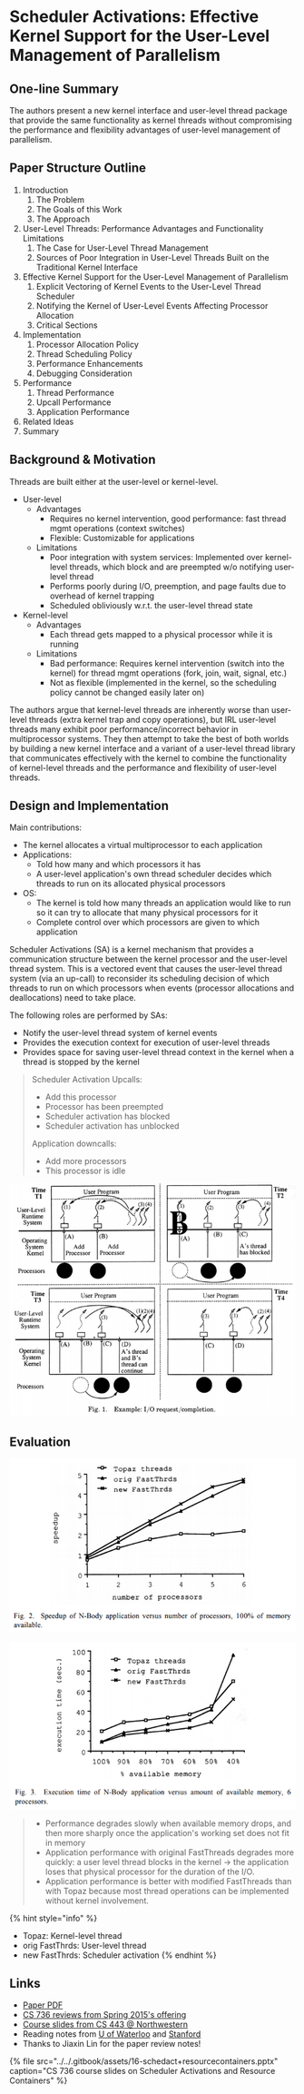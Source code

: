 # Scheduler Activations: Effective Kernel Support for the User-Level Management of Parallelism

## One-line Summary

The authors present a new kernel interface and user-level thread package that provide the same functionality as kernel threads without compromising the performance and flexibility advantages of user-level management of parallelism.

## Paper Structure Outline

1. Introduction
   1. The Problem
   2. The Goals of this Work
   3. The Approach
2. User-Level Threads: Performance Advantages and Functionality Limitations
   1. The Case for User-Level Thread Management
   2. Sources of Poor Integration in User-Level Threads Built on the Traditional Kernel Interface
3. Effective Kernel Support for the User-Level Management of Parallelism
   1. Explicit Vectoring of Kernel Events to the User-Level Thread Scheduler
   2. Notifying the Kernel of User-Level Events Affecting Processor Allocation
   3. Critical Sections
4. Implementation
   1. Processor Allocation Policy
   2. Thread Scheduling Policy
   3. Performance Enhancements
   4. Debugging Consideration
5. Performance
   1. Thread Performance
   2. Upcall Performance
   3. Application Performance
6. Related Ideas
7. Summary

## Background & Motivation

Threads are built either at the user-level or kernel-level.

* User-level
  * Advantages
    * Requires no kernel intervention, good performance: fast thread mgmt operations \(context switches\)
    * Flexible: Customizable for applications
  * Limitations
    * Poor integration with system services: Implemented over kernel-level threads, which block and are preempted w/o notifying user-level thread
    * Performs poorly during I/O, preemption, and page faults due to overhead of kernel trapping
    * Scheduled obliviously w.r.t. the user-level thread state
* Kernel-level
  * Advantages
    * Each thread gets mapped to a physical processor while it is running
  * Limitations
    * Bad performance: Requires kernel intervention \(switch into the kernel\) for thread mgmt operations \(fork, join, wait, signal, etc.\)
    * Not as flexible \(implemented in the kernel, so the scheduling policy cannot be changed easily later on\)

The authors argue that kernel-level threads are inherently worse than user-level threads \(extra kernel trap and copy operations\), but IRL user-level threads many exhibit poor performance/incorrect behavior in multiprocessor systems. They then attempt to take the best of both worlds by building a new kernel interface and a variant of a user-level thread library that communicates effectively with the kernel to combine the functionality of kernel-level threads and the performance and flexibility of user-level threads.

## Design and Implementation

Main contributions:

* The kernel allocates a virtual multiprocessor to each application
* Applications:
  * Told how many and which processors it has
  * A user-level application's own thread scheduler decides which threads to run on its allocated physical processors
* OS:
  * The kernel is told how many threads an application would like to run so it can try to allocate that many physical processors for it
  * Complete control over which processors are given to which application

Scheduler Activations \(SA\) is a kernel mechanism that provides a communication structure between the kernel processor and the user-level thread system. This is a vectored event that causes the user-level thread system \(via an up-call\) to reconsider its scheduling decision of which threads to run on which processors when events \(processor allocations and deallocations\) need to take place.

The following roles are performed by SAs:

* Notify the user-level thread system of kernel events
* Provides the execution context for execution of user-level threads
* Provides space for saving user-level thread context in the kernel when a thread is stopped by the kernel

> Scheduler Activation Upcalls:
>
> * Add this processor
> * Processor has been preempted
> * Scheduler activation has blocked
> * Scheduler activation has unblocked
>
> Application downcalls:
>
> * Add more processors
> * This processor is idle

![Things that happen on an I/O request/completion. T1: Add two processors, user-level library picks two threads. T2: Thread 1 on SA A blocks in kernel, notified of that with a new SA C, library picks to run T3 on SA C. T3: Thread 1 finishes I/O, for the kernel to notify the user-level, take SA from B and use SA D to tell library both 1 and 2 can continue. T4: Use SA D to run t1.](../../.gitbook/assets/screen-shot-2020-12-31-at-1.03.40-pm.png)

## Evaluation

![](../../.gitbook/assets/screen-shot-2020-12-31-at-1.09.34-pm.png)

![](../../.gitbook/assets/screen-shot-2020-12-31-at-1.10.09-pm.png)

> * Performance degrades slowly when available memory drops, and then more sharply once the application's working set does not fit in memory
> * Application performance with original FastThreads degrades more quickly:  a user level thread blocks in the kernel →  the application loses that physical processor for the duration of the I/O.
> * Application performance is better with modified FastThreads than with Topaz because most thread operations can be implemented without kernel involvement.

{% hint style="info" %}
* Topaz: Kernel-level thread
* orig FastThrds: User-level thread
* new FastThrds: Scheduler activation
{% endhint %}

## Links

* [Paper PDF](https://flint.cs.yale.edu/cs422/doc/sched-act.pdf)
* [CS 736 reviews from Spring 2015's offering](http://pages.cs.wisc.edu/~swift/classes/cs736-sp15/blog/2015/03/scheduler_activations_effectiv.html)
* [Course slides from CS 443 @ Northwestern](http://www.cs.northwestern.edu/~fabianb/classes/cs-443-s05/SchedAct.pps)
* Reading notes from [U of Waterloo](https://cs.uwaterloo.ca/~brecht/servers/readings/Summaries/Seltzer-OS/readings/anderson-1992.html) and [Stanford](http://infolab.stanford.edu/~daswani/quals/anderson92%20-%20scheduler%20activations.htm)
* Thanks to Jiaxin Lin for the paper review notes!

{% file src="../../.gitbook/assets/16-schedact+resourcecontainers.pptx" caption="CS 736 course slides on Scheduler Activations and Resource Containers" %}


